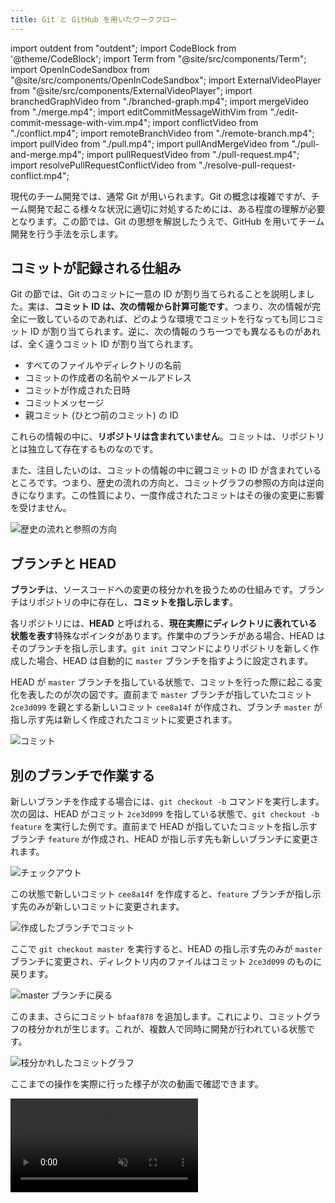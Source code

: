 ```yaml
---
title: Git と GitHub を用いたワークフロー
---
```


import outdent from "outdent";
import CodeBlock from '@theme/CodeBlock';
import Term from "@site/src/components/Term";
import OpenInCodeSandbox from "@site/src/components/OpenInCodeSandbox";
import ExternalVideoPlayer from "@site/src/components/ExternalVideoPlayer";
import branchedGraphVideo from "./branched-graph.mp4";
import mergeVideo from "./merge.mp4";
import editCommitMessageWithVim from "./edit-commit-message-with-vim.mp4";
import conflictVideo from "./conflict.mp4";
import remoteBranchVideo from "./remote-branch.mp4";
import pullVideo from "./pull.mp4";
import pullAndMergeVideo from "./pull-and-merge.mp4";
import pullRequestVideo from "./pull-request.mp4";
import resolvePullRequestConflictVideo from "./resolve-pull-request-conflict.mp4";

現代のチーム開発では、通常 Git が用いられます。Git の概念は複雑ですが、チーム開発で起こる様々な状況に適切に対処するためには、ある程度の理解が必要となります。この節では、Git の思想を解説したうえで、GitHub を用いてチーム開発を行う手法を示します。

## コミットが記録される仕組み

Git の節では、Git のコミットに一意の ID が割り当てられることを説明しました。実は、**コミット ID は、次の情報から計算可能です**。つまり、次の情報が完全に一致しているのであれば、どのような環境でコミットを行なっても同じコミット ID が割り当てられます。逆に、次の情報のうち一つでも異なるものがあれば、全く違うコミット ID が割り当てられます。

- すべてのファイルやディレクトリの名前
- コミットの作成者の名前やメールアドレス
- コミットが作成された日時
- コミットメッセージ
- 親コミット (ひとつ前のコミット) の ID

これらの情報の中に、**リポジトリは含まれていません**。コミットは、リポジトリとは独立して存在するものなのです。

また、注目したいのは、コミットの情報の中に親コミットの ID が含まれているところです。つまり、歴史の流れの方向と、コミットグラフの参照の方向は逆向きになります。この性質により、一度作成されたコミットはその後の変更に影響を受けません。

![歴史の流れと参照の方向](./commit-history.drawio.svg)

## ブランチと HEAD

**ブランチ**は、ソースコードへの変更の枝分かれを扱うための仕組みです。ブランチはリポジトリの中に存在し、**コミットを指し示します**。

各リポジトリには、**HEAD** と呼ばれる、**現在実際にディレクトリに表れている状態を表す**特殊なポインタがあります。作業中のブランチがある場合、HEAD はそのブランチを指し示します。`git init` コマンドによりリポジトリを新しく作成した場合、HEAD は自動的に `master` ブランチを指すように設定されます。

HEAD が `master` ブランチを指している状態で、コミットを行った際に起こる変化を表したのが次の図です。直前まで `master` ブランチが指していたコミット `2ce3d099` を親とする新しいコミット `cee8a14f` が作成され、ブランチ `master` が指し示す先は新しく作成されたコミットに変更されます。

![コミット](./commit.drawio.svg)

## 別のブランチで作業する

新しいブランチを作成する場合には、`git checkout -b` コマンドを実行します。次の図は、HEAD がコミット `2ce3d099` を指している状態で、`git checkout -b feature` を実行した例です。直前まで HEAD が指していたコミットを指し示すブランチ `feature` が作成され、HEAD が指し示す先も新しいブランチに変更されます。

![チェックアウト](./checkout.drawio.svg)

この状態で新しいコミット `cee8a14f` を作成すると、`feature` ブランチが指し示す先のみが新しいコミットに変更されます。

![作成したブランチでコミット](./commit-on-branch.drawio.svg)

ここで `git checkout master` を実行すると、HEAD の指し示す先のみが `master` ブランチに変更され、ディレクトリ内のファイルはコミット `2ce3d099` のものに戻ります。

![master ブランチに戻る](./re-checkout-master.drawio.svg)

このまま、さらにコミット `bfaaf878` を追加します。これにより、コミットグラフの枝分かれが生じます。これが、複数人で同時に開発が行われている状態です。

![枝分かれしたコミットグラフ](./branched-graph.drawio.svg)

ここまでの操作を実際に行った様子が次の動画で確認できます。

<video src={branchedGraphVideo} controls muted />

## 枝分かれしたブランチをマージする

`git merge` コマンドを用いると、現在のブランチに他のブランチの変更を取り込むことができます。次の例では、HEAD が `master` ブランチにある状態で、`git merge feature` を実行することで `feature` ブランチを `master` ブランチにマージしています。

![マージ](./merge.drawio.svg)

このマージを実行すると、`bfaaf878` と `cee8a14f` の 2 つの親を持つ**マージコミット** `d021150b` が生成され、2 つのブランチ両方で行われた変更を含むコミットとなります。マージコミットのコミットメッセージは自分で指定することもできますが、Git 側で用意してくれる標準のメッセージ (この例では `Merge branch 'feature'`) をそのまま用いても良いでしょう。

<video src={mergeVideo} controls muted autoPlay loop />

:::tip Git 標準のエディタ
コマンドラインからコミットを作成する際、`-m` オプションを指定しなかった場合、コミットメッセージを編集するためのエディタが起動します。このエディタは自分で設定することができますが、上の例では [nano](https://www.nano-editor.org/) が起動しており、この場合は `Ctrl + X` で終了します。

環境によっては [Vim](https://www.vim.org/) が起動する場合があります。この場合は、`:q` を入力して `Enter` を押下することにより終了できます。

<video src={editCommitMessageWithVim} controls muted autoPlay loop />
:::

## コンフリクト

`git merge` コマンドが実行されると、Git はまずコミットグラフ上の共通の祖先を探します。例えば、コミットグラフが次のような状態であるとき、Git は `master` ブランチと `feature` ブランチの共通の祖先であるコミット `2ce3d099` を起点とした変更を取得します。

```html title="共通の祖先 (2ce3d099)"
<li>吾輩は猫である</li>
<li>坊っちゃん</li>
```

<div className="row">
  <div className="col">
    <CodeBlock title="master (0d4cba5c)" language="html">{outdent`
      <li>吾輩は猫である</li>
      <li>坊っちゃん</li>
      <li>三四郎</li>
    `}</CodeBlock>
  </div>
  <div className="col">
    <CodeBlock title="feature (f08f242a)" language="html">{outdent`
      <li>吾輩は猫である</li>
      <li>坊っちゃん</li>
      <li>こころ</li>
    `}</CodeBlock>
  </div>
</div>

![コンフリクト](./conflict.drawio.svg)

この例の場合、共通の祖先に対して `master` は `<li>三四郎</li>` が、`feature` は `<li>こころ</li>` が**同じ場所に**追加されています。この状態で `git merge feature` を実行すると、Git は**コンフリクト**を報告し、マージを中断します。コンフリクトが発生したファイルには、Git により自動的に `<<<<<<<` や `=======`、`>>>>>>>` といったコンフリクトマーカーが挿入されます。

<!-- 頭にインデントを入れておくことで Markdown ファイルのコンフリクトと認識させない -->
<CodeBlock language="html">{outdent`
  <li>吾輩は猫である</li>
  <li>坊っちゃん</li>
  <<<<<<< HEAD
  <li>三四郎</li>
  =======
  <li>こころ</li>
  >>>>>>> feature
`.trim()}</CodeBlock>

コンフリクトを解決するには、ファイルを編集してコンフリクトマーカーを削除する必要があります。全てのコンフリクトに対応できたら、コンフリクトしたファイルをステージし、`git merge --continue` コマンドを実行してマージを続行しましょう。

ここまでの操作を実際に行うと、次の動画のようになります。

<video src={conflictVideo} controls muted />

## リモートブランチ

Git と GitHub の節では、自分の PC に置かれたリポジトリ (ローカルリポジトリ) と GitHub 上のリポジトリ (リモートリポジトリ) を接続しました。`git push origin master` コマンド行ったときの Git の動作を確認しておきましょう。

`git push origin master` コマンドは、ローカルリポジトリの `master` ブランチが指し示すコミットを、リモートリポジトリの `master` ブランチが指し示すコミットとして設定するためのコマンドです。次の図は、ローカルリポジトリの `master` ブランチがコミット `2b104b6c` を指している状態で、空のリモートリポジトリ `origin` に対して `git push origin master` を実行した際の様子を表しています。

![リモートブランチ](./remote-branch.drawio.svg)

この状態でコミットを行うと、ローカルリポジトリの `master` ブランチが、リモートリポジトリの `master` ブランチより 1 コミット分進んでいる状態になります。

![1 コミット進んだ状態](./one-commit-ahead.drawio.svg)

再び `git push origin master` を実行 (最初の push 時に `-u` オプションを指定した場合は `git push`) することで、作成したコミットをリモートリポジトリに反映させられます。

![再びプッシュする](./push-again.drawio.svg)

ここまでの操作を実際に行うと、次のようになります。

<video src={remoteBranchVideo} controls muted />

## 他の人が行った変更を取得する

自分以外がリモートリポジトリに対して変更を加えた場合、リモートリポジトリのブランチがローカルリポジトリのブランチより先のコミットを指している状態になります。`git pull` コマンドにより、ローカルリポジトリのブランチが指し示す先を、リモートリポジトリのブランチが指すコミットと一致させることができます。次の例では、`git pull origin master` により、ローカルリポジトリの `master` をリモートブランチ `master` の最新のコミットと一致させています。

![プル](./pull.drawio.svg)

<video src={pullVideo} controls muted />

## プルの際にマージが必要な場合

自分が最後に `git pull` をした後に他の人がリモートリポジトリにプッシュした状態で、自分が新しいコミットを作成すると、次の図のような状態になります。

![マージが必要](./remote-branch-merge-required.drawio.svg)

この状態で `git pull` を行うと、自動的にマージコミットが作成されます。

![自動的に作成されるマージコミット](./remote-branch-pull-and-merge.drawio.svg)

再び `git push origin master` を実行することにより、変更を正しくリモートブランチに反映できます。

![自動的に作成されるマージコミット](./remote-branch-merge-and-push-again.drawio.svg)

ここまでの操作を実際に行うと、次の動画のようになります。

<video src={pullAndMergeVideo} controls muted />

## プルリクエスト

GitHub などのサービスを用いて共同開発を行う場合、通常は `master` ブランチへのマージを Web 画面上で行い、**Git のコマンドで `master` ブランチを操作することはありません**。これにより、プログラムの変更が無秩序に行われることを防ぐことができます。GitHub では、**プルリクエスト**と呼ばれる機能により実現できます。

次の図のようなコミットグラフがある状態を考えてみましょう。`master` ブランチから `feature` ブランチを切り出し、作成したコミットをリモートリポジトリにプッシュした状態です。`feature` ブランチから `master` ブランチに対してプルリクエストを作成することで、`feature` ブランチで行った変更を他のユーザーに確認してもらうことができます。

![プルリクエスト](./pull-request.drawio.svg)

プルリクエストをマージすると、ローカルリポジトリで `git merge` コマンドを実行した場合と同様にマージコミットが作成されます。

![プルリクエストのマージ](./pull-request-merge.drawio.svg)

ローカルリポジトリで再び `master` ブランチをチェックアウトし、`git pull origin master` で `master` ブランチを GitHub 上の最新のコミットに合わせれば、開発を再開できます。

![マージされたプルリクエストをプルする](./pull-merged-pull-request.drawio.svg)

ここまでの操作を実際に行うと、次の通りになります。

<video src={pullRequestVideo} controls muted />

## プルリクエストでコンフリクトが発生した場合

プルリクエストでコンフリクトが発生した場合、ローカルではマージコミット作成前に修正をしていましたが、プルリクエストを用いた開発においては、`master` ブランチは直接操作できないため、代わりにプルリクエストを出した側のブランチを操作して `master` ブランチにマージ可能になるよう修正します。

次のコミットグラフを考えてみましょう。`master` ブランチが `2ce3d099` だった際に `feature` ブランチを切り出し、コミット `f08f242a` を作成しましたが、他のチームメンバーの開発の結果 GitHub 上の `master` ブランチが `0d4cba5c` に進み、`feature` ブランチから `master` ブランチへのプルリクエストがコンフリクトしている状態です。

![コンフリクトの発生したプルリクエスト](./pull-request-conflict.drawio.svg)

この状態を解消するために、**ローカルで最新の `master` ブランチを `feature` ブランチにマージします**。まずは `master` ブランチをチェックアウトし、最新の `master` への変更を `git pull origin master` によりローカルリポジトリに取り込んだうえで、再び `feature` ブランチに戻ります。

![master ブランチを最新にする](./pull-master-after-pull-request-conflict.drawio.svg)

ここで `git merge master` を実行し、コンフリクトを解決して `master` ブランチとのマージコミット `d6d38e90` を作成してプッシュします。これにより、`feature` ブランチは `master` ブランチにマージ可能となり、コンフリクトが解消されます。

![master ブランチを feature ブランチにマージ](./pull-request-conflict-resolved.drawio.svg)

通常通りプルリクエストをマージすれば完了です。同じように作成されたマージコミットをローカルに取り込むことができます。

![コンフリクトが解消されたプルリクエストをマージ](./merge-conflict-resolved-pull-request.drawio.svg)

ここまでの操作を実際に行った様子が次の動画になります。

<video src={resolvePullRequestConflictVideo} controls muted />

## 課題

1. 同一の GitHub リポジトリに対し、同じ行を変更するプルリクエストを 2 人で作成しましょう。
2. 片方をマージすると、もう片方のプルリクエストがコンフリクト状態になることを確認しましょう。
3. コンフリクトを解決しましょう。
4. マージされたプルリクエストで行われた変更をプルしましょう。
